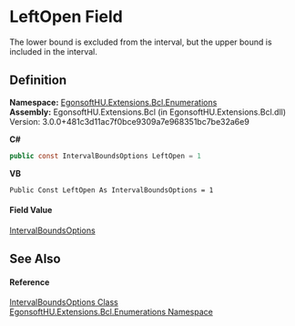 # LeftOpen Field


The lower bound is excluded from the interval, but the upper bound is included in the interval.



## Definition
**Namespace:** <a href="N_EgonsoftHU_Extensions_Bcl_Enumerations.md">EgonsoftHU.Extensions.Bcl.Enumerations</a>  
**Assembly:** EgonsoftHU.Extensions.Bcl (in EgonsoftHU.Extensions.Bcl.dll) Version: 3.0.0+481c3d11ac7f0bce9309a7e968351bc7be32a6e9

**C#**
``` C#
public const IntervalBoundsOptions LeftOpen = 1
```
**VB**
``` VB
Public Const LeftOpen As IntervalBoundsOptions = 1
```



#### Field Value
<a href="T_EgonsoftHU_Extensions_Bcl_Enumerations_IntervalBoundsOptions.md">IntervalBoundsOptions</a>

## See Also


#### Reference
<a href="T_EgonsoftHU_Extensions_Bcl_Enumerations_IntervalBoundsOptions.md">IntervalBoundsOptions Class</a>  
<a href="N_EgonsoftHU_Extensions_Bcl_Enumerations.md">EgonsoftHU.Extensions.Bcl.Enumerations Namespace</a>  
